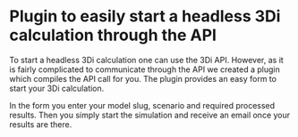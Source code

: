 # Plugin to easily start a headless 3Di calculation through the API  

To start a headless 3Di calculation one can use the 3Di API. However, as it is fairly complicated to communicate through the API we created a plugin which compiles the API call for you. The plugin provides an easy form to start your 3Di calculation.

In the form you enter your model slug, scenario and required processed results. Then you simply start the simulation and receive an email once your results are there.
